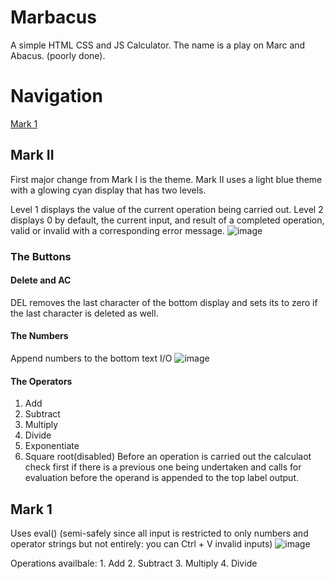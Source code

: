 # Marbacus
A simple HTML CSS and JS Calculator.
The name is a play on Marc and Abacus. (poorly done).

# Navigation
[Mark 1](#mark-1)

## Mark II
First major change from Mark I is the theme. 
Mark II uses a light blue theme with a glowing cyan display that has two levels.

Level 1 displays the value of the current operation being carried out.
Level 2 displays 0 by default, the current input, and result of a completed operation, valid or invalid with a corresponding error message.
![image](https://github.com/marcilustra/Marbacus/assets/111253348/bd06af08-a380-4ec0-9a29-bea3ec5e0aa0)

### The Buttons
#### Delete and AC
DEL removes the last character of the bottom display and sets its to zero if the last character is deleted as well.

#### The Numbers
Append numbers to the bottom text I/O
![image](https://github.com/marcilustra/Marbacus/assets/111253348/299b3ce2-cba5-4dcd-a4a3-4d3c5495777a)

#### The Operators
1. Add
2. Subtract
3. Multiply
4. Divide
5. Exponentiate
6. Square root(disabled)
Before an operation is carried out the calculaot check first if there is a previous one being undertaken and calls for evaluation before the operand is appended to the top label output.

## Mark 1
Uses eval() (semi-safely since all input is restricted to only numbers and operator strings but not entirely: you can Ctrl + V invalid inputs)
![image](https://github.com/marcilustra/Marbacus/assets/111253348/96f3a396-dbea-417e-a43a-4783033bd15b)

Operations availbale:
    1. Add
    2. Subtract
    3. Multiply
    4. Divide
